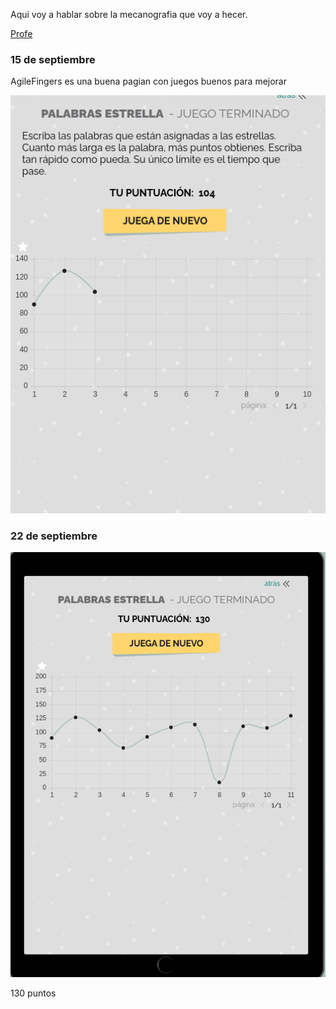 
Aqui voy a hablar sobre la mecanografia que voy a hecer.

[Profe](https://github.com/d-prieto?tab=repositories)


### 15 de septiembre

AgileFingers es una buena pagian con juegos buenos para mejorar

![](https://github.com/St1v3n3223/1er-Trimestre/blob/main/Captura%20de%20pantalla%20de%202021-09-15%2012-13-54.png?raw=true)


### 22 de septiembre

![](https://github.com/St1v3n3223/1er-Trimestre/blob/main/Captura%20de%20pantalla%20de%202021-09-22%2010-34-57.png?raw=true)

130 puntos
